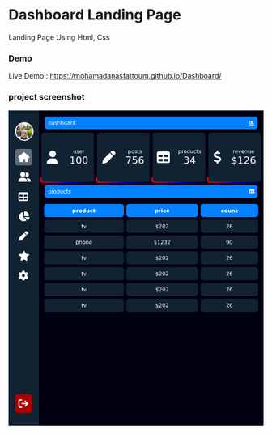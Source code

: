 # Dashboard Landing Page


Landing Page Using Html, Css


### Demo
Live Demo : https://mohamadanasfattoum.github.io/Dashboard/


### project screenshot
![](https://github.com/mohamadanasfattoum/Dashboard/blob/main/Dashboard_Screenshot.png)
